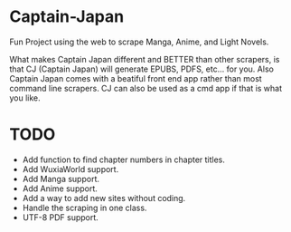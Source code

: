 # Captain-Japan

Fun Project using the web to scrape Manga, Anime, and Light Novels.

What makes Captain Japan different and BETTER than other scrapers, is that CJ (Captain Japan) will generate EPUBS, PDFS, etc... for you.
Also Captain Japan comes with a beatiful front end app rather than most command line scrapers. CJ can also be used as a cmd app if that is what you like.


# TODO
- Add function to find chapter numbers in chapter titles.
- Add WuxiaWorld support.
- Add Manga support.
- Add Anime support.
- Add a way to add new sites without coding.
- Handle the scraping in one class.
- UTF-8 PDF support.

